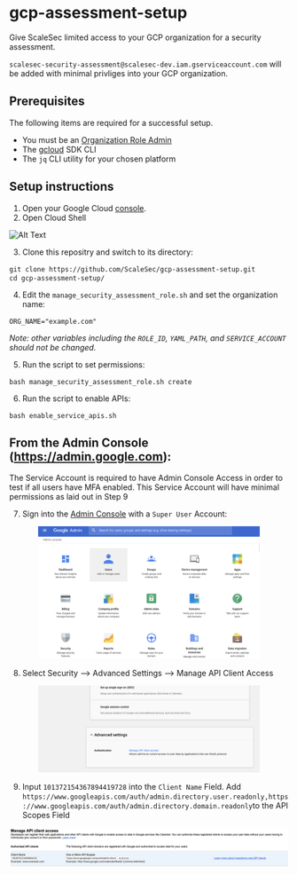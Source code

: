 # gcp-assessment-setup
Give ScaleSec limited access to your GCP organization for a security assessment.

`scalesec-security-assessment@scalesec-dev.iam.gserviceaccount.com` will be added with minimal privliges into your GCP organization.

## Prerequisites
The following items are required for a successful setup.

- You must be an [Organization Role Admin](https://console.cloud.google.com/iam-admin/roles/details/roles<iam.organizationRoleAdmin)
- The [gcloud](https://cloud.google.com/sdk/) SDK CLI
- The `jq` CLI utility for your chosen platform

## Setup instructions

1. Open your Google Cloud [console](https://console.cloud.google.com).
2. Open Cloud Shell

![Alt Text](https://cloud.google.com/shell/docs/images/shellstart-update.gif)


3. Clone this repositry and switch to its directory:

```
git clone https://github.com/ScaleSec/gcp-assessment-setup.git
cd gcp-assessment-setup/
```

4. Edit the `manage_security_assessment_role.sh` and set the organization name:

```
ORG_NAME="example.com"
```

_Note: other variables including the `ROLE_ID`, `YAML_PATH`, and `SERVICE_ACCOUNT` should not be changed._ 


5. Run the script to set permissions:

```
bash manage_security_assessment_role.sh create
```

6. Run the script to enable APIs:

```
bash enable_service_apis.sh
```

## From the Admin Console (https://admin.google.com):

The Service Account is required to have Admin Console Access in order to test if all users have MFA enabled.  This Service Account will have minimal permissions as laid out in Step 9

7. Sign into the [Admin Console](https://admin.google.com) with a `Super User` Account:

<p align="center">
    <img src="./IMG/ADMIN_CONSOLE.png" alt="drawing" width="400"/>
</p>

8. Select Security --> Advanced Settings --> Manage API Client Access

<p align="center">
    <img src="./IMG/ADV_SETTINGS.png" alt="drawing" width="400"/>
</p>

9. Input `101372154367894419728` into the `Client Name` Field.  Add `https://www.googleapis.com/auth/admin.directory.user.readonly,https://www.googleapis.com/auth/admin.directory.domain.readonly`to the API Scopes Field

<p align="center">
    <img src="./IMG/ADD_SCOPES.png" alt="drawing"  width="1000"/>
</p>